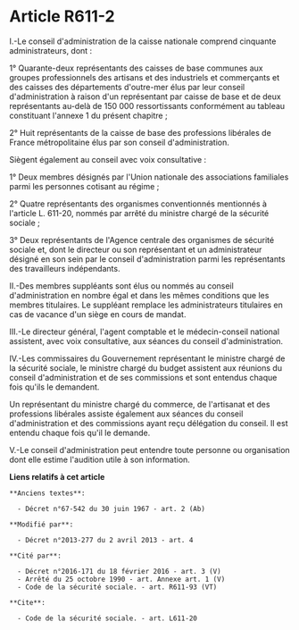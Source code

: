 # Article R611-2

I.-Le conseil d'administration de la caisse nationale comprend cinquante administrateurs, dont :

1° Quarante-deux représentants des caisses de base communes aux groupes professionnels des artisans et des industriels et
commerçants et des caisses des départements d'outre-mer élus par leur conseil d'administration à raison d'un représentant par
caisse de base et de deux représentants au-delà de 150 000 ressortissants conformément au tableau constituant l'annexe 1 du
présent chapitre ;

2° Huit représentants de la caisse de base des professions libérales de France métropolitaine élus par son conseil
d'administration.

Siègent également au conseil avec voix consultative :

1° Deux membres désignés par l'Union nationale des associations familiales parmi les personnes cotisant au régime ;

2° Quatre représentants des organismes conventionnés mentionnés à l'article L. 611-20, nommés par arrêté du ministre chargé
de la sécurité sociale ;

3° Deux représentants de l'Agence centrale des organismes de sécurité sociale et, dont le directeur ou son représentant et un
administrateur désigné en son sein par le conseil d'administration parmi les représentants des travailleurs indépendants.

II.-Des membres suppléants sont élus ou nommés au conseil d'administration en nombre égal et dans les mêmes conditions que
les membres titulaires. Le suppléant remplace les administrateurs titulaires en cas de vacance d'un siège en cours de mandat.

III.-Le directeur général, l'agent comptable et le médecin-conseil national assistent, avec voix consultative, aux séances du
conseil d'administration.

IV.-Les commissaires du Gouvernement représentant le ministre chargé de la sécurité sociale, le ministre chargé du budget
assistent aux réunions du conseil d'administration et de ses commissions et sont entendus chaque fois qu'ils le demandent.

Un représentant du ministre chargé du commerce, de l'artisanat et des professions libérales assiste également aux séances du
conseil d'administration et des commissions ayant reçu délégation du conseil. Il est entendu chaque fois qu'il le demande.

V.-Le conseil d'administration peut entendre toute personne ou organisation dont elle estime l'audition utile à son
information.

**Liens relatifs à cet article**

	**Anciens textes**:

	  - Décret n°67-542 du 30 juin 1967 - art. 2 (Ab)

	**Modifié par**:

	  - Décret n°2013-277 du 2 avril 2013 - art. 4

	**Cité par**:

	  - Décret n°2016-171 du 18 février 2016 - art. 3 (V)
	  - Arrêté du 25 octobre 1990 - art. Annexe art. 1 (V)
	  - Code de la sécurité sociale. - art. R611-93 (VT)

	**Cite**:

	  - Code de la sécurité sociale. - art. L611-20
